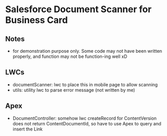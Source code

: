 # Salesforce Document Scanner for Business Card

## Notes
- for demonstration purpose only. Some code may not have been written properly, and function may not be function-ing well xD

## LWCs
- documentScanner: lwc to place this in mobile page to allow scanning
- utils: utility lwc to parse error message (not written by me)

## Apex
- DocumentController: somehow lwc createRecord for ContentVersion does not return ContentDocumentId, so have to use Apex to query and insert the Link
